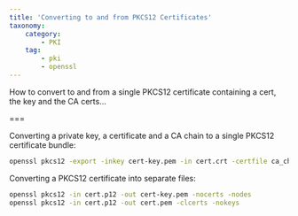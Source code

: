 ```yaml
---
title: 'Converting to and from PKCS12 Certificates'
taxonomy:
    category:
        - PKI
    tag:
        - pki
        - openssl
---
```


How to convert to and from a single PKCS12 certificate containing a cert, the key and the CA certs...

===

Converting a private key, a certificate and a CA chain to a single PKCS12 certificate bundle:

```sh
openssl pkcs12 -export -inkey cert-key.pem -in cert.crt -certfile ca_chain.pem -out cert.p12
```

Converting a PKCS12 certificate into separate files:

```sh
openssl pkcs12 -in cert.p12 -out cert-key.pem -nocerts -nodes
openssl pkcs12 -in cert.p12 -out cert.pem -clcerts -nokeys
```